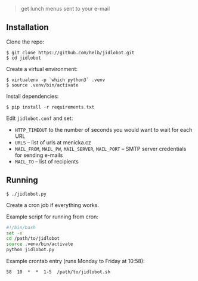 > get lunch menus sent to your e-mail

## Installation

Clone the repo:

```
$ git clone https://github.com/helb/jidlobot.git
$ cd jidlobot
```

Create a virtual environment:

```
$ virtualenv -p `which python3` .venv
$ source .venv/bin/activate
```

Install dependencies:

```
$ pip install -r requirements.txt
```


Edit `jidlobot.conf` and set:

 - `HTTP_TIMEOUT` to the number of seconds you would want to wait for each URL
 - `URLS` – list of urls at menicka.cz
 - `MAIL_FROM`, `MAIL_PW`, `MAIL_SERVER`, `MAIL_PORT` – SMTP server credentials for sending e-mails
 - `MAIL_TO` – list of recipients

## Running

```
$ ./jidlobot.py
```

Create a cron job if everything works.

Example script for running from cron:

```bash
#!/bin/bash
set -e
cd /path/to/jidlobot
source .venv/bin/activate
python jidlobot.py
```

Example crontab entry (runs Monday to Friday at 10:58):

```
58  10  *  *  1-5  /path/to/jidlobot.sh
```
